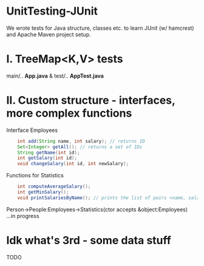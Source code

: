 # UnitTesting-JUnit
We wrote tests for Java structure, classes etc. to learn JUnit (w/ hamcrest) and Apache Maven project setup. 
# I. TreeMap<K,V> tests
main/.. **App.java** & test/.. **AppTest.java**
# II. Custom structure - interfaces, more complex functions
Interface Employees   
```java
    int add(String name, int salary); // returns ID
    Set<Integer> getAll(); // returns a set of IDs
    String getName(int id);
    int getSalary(int id);
    void changeSalary(int id, int newSalary);
```
Functions for Statistics
```java
    int computeAverageSalary();
    int getMinSalary();
    void printSalariesByName(); // prints the list of pairs <name, salary> that is sorted by employee names
```
Person->People:Employees->Statistics(ctor accepts &object:Employees)  
...in progress   
# Idk what's 3rd - some data stuff
TODO